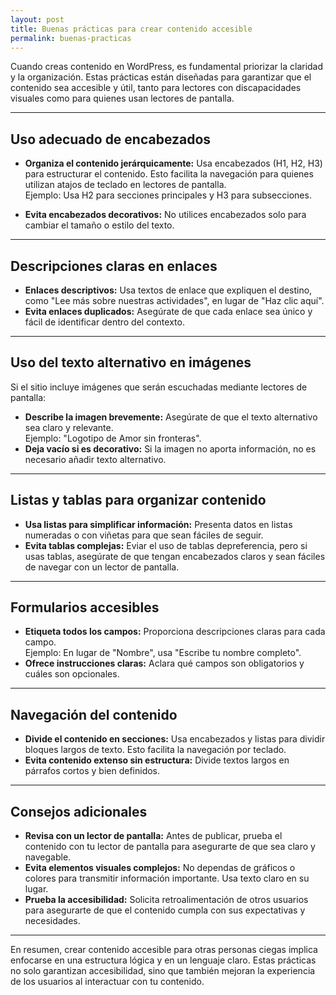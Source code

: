 ```yaml
---
layout: post
title: Buenas prácticas para crear contenido accesible
permalink: buenas-practicas
---
```


Cuando creas contenido en WordPress, es fundamental priorizar la claridad y la organización. Estas prácticas están diseñadas para garantizar que el contenido sea accesible y útil, tanto para lectores con discapacidades visuales como para quienes usan lectores de pantalla.

---

## Uso adecuado de encabezados

- **Organiza el contenido jerárquicamente:** Usa encabezados (H1, H2, H3) para estructurar el contenido. Esto facilita la navegación para quienes utilizan atajos de teclado en lectores de pantalla.  
  Ejemplo: Usa H2 para secciones principales y H3 para subsecciones.

- **Evita encabezados decorativos:** No utilices encabezados solo para cambiar el tamaño o estilo del texto.

---

## Descripciones claras en enlaces

- **Enlaces descriptivos:** Usa textos de enlace que expliquen el destino, como "Lee más sobre nuestras actividades", en lugar de "Haz clic aquí".  
- **Evita enlaces duplicados:** Asegúrate de que cada enlace sea único y fácil de identificar dentro del contexto.

---

## Uso del texto alternativo en imágenes

Si el sitio incluye imágenes que serán escuchadas mediante lectores de pantalla:

- **Describe la imagen brevemente:** Asegúrate de que el texto alternativo sea claro y relevante.  
  Ejemplo: "Logotipo de Amor sin fronteras".  
- **Deja vacío si es decorativo:** Si la imagen no aporta información, no es necesario añadir texto alternativo.

---

## Listas y tablas para organizar contenido

- **Usa listas para simplificar información:** Presenta datos en listas numeradas o con viñetas para que sean fáciles de seguir.  
- **Evita tablas complejas:** Eviar el uso de tablas depreferencia, pero si usas tablas, asegúrate de que tengan encabezados claros y sean fáciles de navegar con un lector de pantalla.

---

## Formularios accesibles

- **Etiqueta todos los campos:** Proporciona descripciones claras para cada campo.  
  Ejemplo: En lugar de "Nombre", usa "Escribe tu nombre completo".  
- **Ofrece instrucciones claras:** Aclara qué campos son obligatorios y cuáles son opcionales.

---

## Navegación del contenido

- **Divide el contenido en secciones:** Usa encabezados y listas para dividir bloques largos de texto. Esto facilita la navegación por teclado.  
- **Evita contenido extenso sin estructura:** Divide textos largos en párrafos cortos y bien definidos.

---

## Consejos adicionales

- **Revisa con un lector de pantalla:** Antes de publicar, prueba el contenido con tu lector de pantalla para asegurarte de que sea claro y navegable.  
- **Evita elementos visuales complejos:** No dependas de gráficos o colores para transmitir información importante. Usa texto claro en su lugar.  
- **Prueba la accesibilidad:** Solicita retroalimentación de otros usuarios para asegurarte de que el contenido cumpla con sus expectativas y necesidades.

---

En resumen, crear contenido accesible para otras personas ciegas implica enfocarse en una estructura lógica y en un lenguaje claro. Estas prácticas no solo garantizan accesibilidad, sino que también mejoran la experiencia de los usuarios al interactuar con tu contenido.
